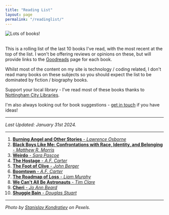 ```yaml
---
title: "Reading List"
layout: page
permalink: "/readinglist/"
---
```

<div class="container">
    <div class="row">
        <div class="col-md-12">
            <img src="{{site.baseurl}}/assets/images/readinglistbanner.jpg" class="img-fluid" alt="Lots of books!">
        </div>
    </div>
    <div class="row">
        <div class="col-md-12">
            <br/>
            <p>This is a rolling list of the last 10 books I've read, with the most recent at the top of the list.  I won't be offering reviews or opinions on these, but will provide links to the <a href="https://www.goodreads.com/" target="_blank">Goodreads</a> page for each book.</p>
            <p>Whilst most of the content on my site is technology / coding related, I don't read many books on these subjects so you should expect the list to be dominated by fiction / biography books.</p>
            <p>Support your local library - I've read most of these books thanks to <a href="https://www.nottinghamcitylibraries.co.uk/" target="_blank">Nottingham City Libraries</a>.</p>
            <p>I'm also always looking out for book suggestions - <a href="/contact">get in touch</a> if you have ideas!</p>
            <hr/>
            <p><i>Last Updated: January 31st 2024.</i></p>
            <hr/>
            <ol> 
              <li><a href="https://www.goodreads.com/book/show/63216160-burning-angel-and-other-stories" target="_blank"><b>Burning Angel and Other Stories</b> - <i>Lawrence Osborne</i></a></li>   
              <li><a href="https://www.goodreads.com/book/show/134116823-black-boys-like-me" target="_blank"><b>Black Boys Like Me: Confrontations with Race, Identity, and Belonging</b> - <i>Matthew R. Morris</i></a></li> 
              <li><a href="https://www.goodreads.com/book/show/67228173-weirdo" target="_blank"><b>Weirdo</b> - <i>Sara Pascoe</i></a></li>  
              <li><a href="https://www.goodreads.com/book/show/60528635-the-hostage" target="_blank"><b>The Hostage</b> - <i>A.F. Carter</i></a></li>  
              <li><a href="https://www.goodreads.com/book/show/353679.Foot_of_Clive" target="_blank"><b>The Foot of Clive</b> - <i>John Berger</i></a></li>  
              <li><a href="https://www.goodreads.com/book/show/122494787-boomtown" target="_blank"><b>Boomtown</b> - <i>A.F. Carter</i></a></li>    
              <li><a href="https://www.goodreads.com/en/book/show/202484357" target="_blank"><b>The Roadmap of Loss</b> - <i>Liam Murphy</i></a></li>  
              <li><a href="https://www.goodreads.com/book/show/6546549-we-can-t-all-be-astronauts" target="_blank"><b>We Can't All Be Astronauts</b> - <i>Tim Clare</i></a></li> 
              <li><a href="https://www.goodreads.com/book/show/63885982-cheri" target="_blank"><b>Cheri</b> - <i>Jo Ann Beard</i></a></li>   
              <li><a href="https://www.goodreads.com/book/show/52741293-shuggie-bain" target="_blank"><b>Shuggie Bain</b> - <i>Douglas Stuart</i></a></li>
            </ol>
            <hr/>
            <p><i>Photo by <a href="https://www.pexels.com/photo/books-on-wooden-shelves-inside-library-2908984/" target="_blank">Stanislav Kondratiev</a> on Pexels.</i></p>
         </div>
   </div>
</div>
